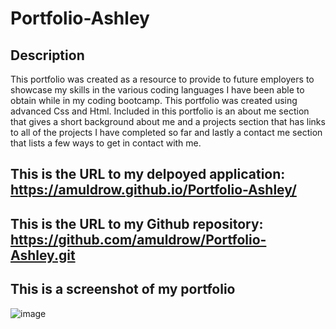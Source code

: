 # Portfolio-Ashley

## Description 

This portfolio was created as a resource to provide to future employers to showcase my skills in the various coding languages I have been able to obtain while in my coding bootcamp. This portfolio was created using advanced Css and Html. Included in this portfolio is an about me section that gives a short background about me and a projects section that has links to all of the projects I have completed so far and lastly a contact me section that lists a few ways to get in contact with me. 

## This is the URL to my delpoyed application: https://amuldrow.github.io/Portfolio-Ashley/

## This is the URL to my Github repository: https://github.com/amuldrow/Portfolio-Ashley.git

## This is a screenshot of my portfolio
![image](https://user-images.githubusercontent.com/92446866/141691817-a7f5deb4-20c1-48fa-af76-0fd9ebdeb271.png)
